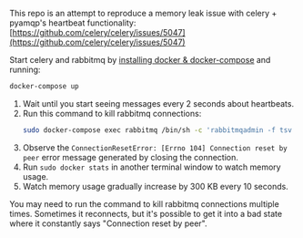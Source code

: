 This repo is an attempt to reproduce a memory leak issue with celery + pyamqp's heartbeat functionality: [https://github.com/celery/celery/issues/5047](https://github.com/celery/celery/issues/5047)

Start celery and rabbitmq by [installing docker & docker-compose](https://docs.docker.com/get-docker/) and running:
```sh
docker-compose up
```

1. Wait until you start seeing messages every 2 seconds about heartbeats.
1. Run this command to kill rabbitmq connections:
    ```bash
    sudo docker-compose exec rabbitmq /bin/sh -c 'rabbitmqadmin -f tsv -q list connections name | while read conn ; do rabbitmqadmin -q close connection name="${conn}" ; done'
    ```
1. Observe the `ConnectionResetError: [Errno 104] Connection reset by peer` error message generated by closing the connection.
1. Run `sudo docker stats` in another terminal window to watch memory usage.
1. Watch memory usage gradually increase by 300 KB every 10 seconds. 

You may need to run the command to kill rabbitmq connections multiple times. Sometimes it reconnects, but it's possible to get it into a bad state where it constantly says "Connection reset by peer".
